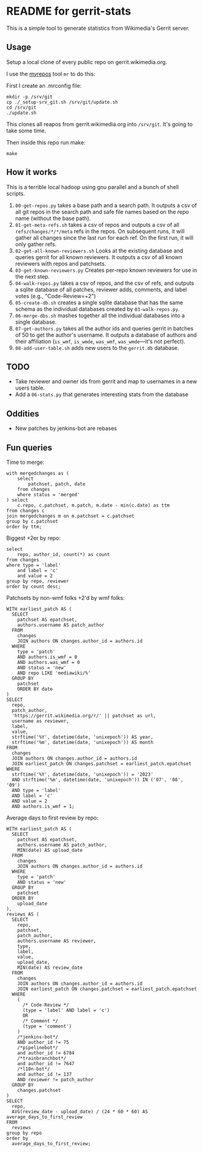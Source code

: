 README for gerrit-stats
=======================

This is a simple tool to generate statistics from Wikimedia's Gerrit server.

Usage
-----

Setup a local clone of every public repo on gerrit.wikimedia.org.

I use the [myrepos][mr] tool `mr` to do this:

First I create an .mrconfig file:

    mkdir -p /srv/git
    cp ./_setup-srv_git.sh /srv/git/update.sh
    cd /srv/git
    ./update.sh

This clones all reapos from gerrit.wikimedia.org into `/srv/git`. It's going
to take some time.

Then inside this repo run make:

    make

How it works
------------

This is a terrible local hadoop using gnu parallel and a bunch of shell scripts.

1. `00-get-repos.py` takes a base path and a search path. It outputs a csv
   of all git repos in the search path and safe file names based on the
   repo name (without the base path).
2. `01-get-meta-refs.sh` takes a csv of repos and outputs a csv of all
   `refs/changes/*/*/meta` refs in the repos. On subsequent runs, it will
   gather all changes since the last run for each ref. On the first run,
   it will only gather refs.
3. `02-get-all-known-reviewers.sh` Looks at the existing database and
   queries gerrit for all known reviewers. It outputs a csv of all known
   reviewers with repos and patchsets.
4. `03-get-known-reviewers.py` Creates per-repo known reviewers for use in
   the next step.
3. `04-walk-repos.py` takes a csv of repos, and the csv of refs, and
   outputs a sqlite database of all patches, reviewer adds, comments, and
   label votes (e.g., "Code-Review=+2")
4. `05-create-db.sh` creates a single sqlite database that has the same
   schema as the individual databases created by `03-walk-repos.py`.
5. `06-merge-dbs.sh` mashes together all the individual databases into a
   single database.
6. `07-get-authors.py` takes all the author ids and queries gerrit in batches
   of 50 to get the author's username. It outputs a database of authors and
   their affiliation (`is_wmf`, `is_wmde`, `was_wmf`, `was_wmde`—it's not perfect).
7. `08-add-user-table.sh` adds new users to the `gerrit.db` database.

TODO
----

* Take reviewer and owner ids from gerrit and map to usernames in a new users table.
* Add a `06-stats.py` that generates interesting stats from the database

Oddities
--------

- New patches by jenkins-bot are rebases

Fun queries
-----------

Time to merge:

    with mergedchanges as (
        select
            patchset, patch, date
        from changes
        where status = 'merged'
    ) select
        c.repo, c.patchset, m.patch, m.date - min(c.date) as ttm
    from changes c
    join mergedchanges m on m.patchset = c.patchset
    group by c.patchset
    order by ttm;

Biggest +2er by repo:

    select
        repo, author_id, count(*) as count
    from changes
    where type = 'label'
        and label = 'c'
        and value = 2
    group by repo, reviewer
    order by count desc;

Patchsets by non-wmf folks +2'd by wmf folks:

    WITH earliest_patch AS (
      SELECT
        patchset AS epatchset,
        authors.username AS patch_author
      FROM
        changes
        JOIN authors ON changes.author_id = authors.id
      WHERE
        type = 'patch'
        AND authors.is_wmf = 0
        AND authors.was_wmf = 0
        AND status = 'new'
        AND repo LIKE 'mediawiki/%'
      GROUP BY
        patchset
        ORDER BY date
    )
    SELECT
      repo,
      patch_author,
      'https://gerrit.wikimedia.org/r/' || patchset as url,
      username as reviewer,
      label,
      value,
      strftime('%Y', datetime(date, 'unixepoch')) AS year,
      strftime('%m', datetime(date, 'unixepoch')) AS month
    FROM
      changes
      JOIN authors ON changes.author_id = authors.id
      JOIN earliest_patch ON changes.patchset = earliest_patch.epatchset
    WHERE
      strftime('%Y', datetime(date, 'unixepoch')) = '2023'
      AND strftime('%m', datetime(date, 'unixepoch')) IN ('07', '08', '09')
      AND type = 'label'
      AND label = 'c'
      AND value = 2
      AND authors.is_wmf = 1;

Average days to first review by repo:

    WITH earliest_patch AS (
      SELECT
        patchset AS epatchset,
        authors.username AS patch_author,
        MIN(date) AS upload_date
      FROM
        changes
        JOIN authors ON changes.author_id = authors.id
      WHERE
        type = 'patch'
        AND status = 'new'
      GROUP BY
        patchset
      ORDER BY
        upload_date
    ),
    reviews AS (
      SELECT
        repo,
        patchset,
        patch_author,
        authors.username AS reviewer,
        type,
        label,
        value,
        upload_date,
        MIN(date) AS review_date
      FROM
        changes
        JOIN authors ON changes.author_id = authors.id
        JOIN earliest_patch ON changes.patchset = earliest_patch.epatchset
      WHERE
        (
          /* Code-Review */
          (type = 'label' AND label = 'c')
          OR
          /* Comment */
          (type = 'comment')
        )
        /*jenkins-bot*/
        AND author_id != 75
        /*pipelinebot*/
        and author_id != 6784
        /*trainbranchbot*/
        and author_id != 7647
        /*l10n-bot*/
        and author_id != 137
        AND reviewer != patch_author
      GROUP BY
        changes.patchset
    )
    SELECT
      repo,
      AVG(review_date - upload_date) / (24 * 60 * 60) AS average_days_to_first_review
    FROM
      reviews
    group by repo
    order by
      average_days_to_first_review;

[mr]: http://myrepos.branchable.com/
